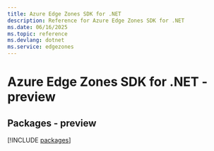 ```yaml
---
title: Azure Edge Zones SDK for .NET
description: Reference for Azure Edge Zones SDK for .NET
ms.date: 06/16/2025
ms.topic: reference
ms.devlang: dotnet
ms.service: edgezones
---
```

# Azure Edge Zones SDK for .NET - preview
## Packages - preview
[!INCLUDE [packages](edge-zones-index.md)]